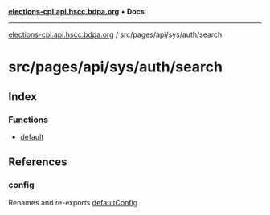 [**elections-cpl.api.hscc.bdpa.org**](../../../../../../README.md) • **Docs**

***

[elections-cpl.api.hscc.bdpa.org](../../../../../../README.md) / src/pages/api/sys/auth/search

# src/pages/api/sys/auth/search

## Index

### Functions

- [default](functions/default.md)

## References

### config

Renames and re-exports [defaultConfig](../../../../../backend/api/variables/defaultConfig.md)
